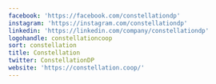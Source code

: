 ```yaml
---
facebook: 'https://facebook.com/constellationdp'
instagram: 'https://instagram.com/constellationdp'
linkedin: 'https://linkedin.com/company/constellationdp'
logohandle: constellationcoop
sort: constellation
title: Constellation
twitter: ConstellationDP
website: 'https://constellation.coop/'
---
```

